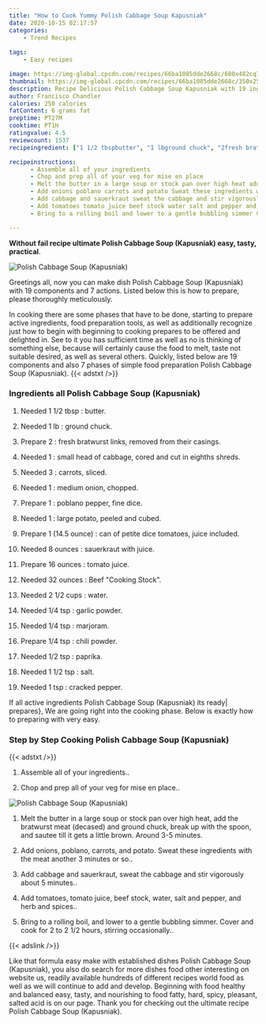 ```yaml
---
title: "How to Cook Yummy Polish Cabbage Soup Kapusniak"
date: 2020-10-15 02:17:57
categories:
    - Trend Recipes
    
tags:
    - Easy recipes

image: https://img-global.cpcdn.com/recipes/66ba1085dde2668c/680x482cq70/polish-cabbage-soup-kapusniak-recipe-main-photo.jpg
thumbnail: https://img-global.cpcdn.com/recipes/66ba1085dde2668c/350x250cq70/polish-cabbage-soup-kapusniak-recipe-main-photo.jpg
description: Recipe Delicious Polish Cabbage Soup Kapusniak with 19 ingredients and 7 stages of easy cooking.
author: Francisco Chandler
calories: 250 calories
fatContent: 6 grams fat
preptime: PT27M
cooktime: PT1H
ratingvalue: 4.5
reviewcount: 1537
recipeingredient: ["1 1/2 tbspbutter", "1 lbground chuck", "2fresh bratwurst links removed from their casings", "1small head of cabbage cored and cut in eighths shreds", "3carrots sliced", "1medium onion chopped", "1poblano pepper fine dice", "1large potato peeled and cubed", "1 (14.5 ounce)can of petite dice tomatoes juice included", "8 ouncessauerkraut with juice", "16 ouncestomato juice", "32 ouncesBeef Cooking Stock", "2 1/2 cupswater", "1/4 tspgarlic powder", "1/4 tspmarjoram", "1/4 tspchili powder", "1/2 tsppaprika", "1 1/2 tspsalt", "1 tspcracked pepper"]

recipeinstructions: 
      - Assemble all of your ingredients 
      - Chop and prep all of your veg for mise en place 
      - Melt the butter in a large soup or stock pan over high heat add the bratwurst meat decased and ground chuck break up with the spoon and sautee till it gets a little brown Around 35 minutes 
      - Add onions poblano carrots and potato Sweat these ingredients with the meat another 3 minutes or so 
      - Add cabbage and sauerkraut sweat the cabbage and stir vigorously about 5 minutes 
      - Add tomatoes tomato juice beef stock water salt and pepper and herb and spices 
      - Bring to a rolling boil and lower to a gentle bubbling simmer Cover and cook for 2 to 2 12 hours stirring occasionally

---
```




**Without fail recipe ultimate Polish Cabbage Soup (Kapusniak) easy, tasty, practical**. 


![Polish Cabbage Soup (Kapusniak)](https://img-global.cpcdn.com/recipes/66ba1085dde2668c/680x482cq70/polish-cabbage-soup-kapusniak-recipe-main-photo.jpg "Polish Cabbage Soup (Kapusniak)")




Greetings all, now you can make dish Polish Cabbage Soup (Kapusniak) with 19 components and 7 actions. Listed below this is how to prepare, please thoroughly meticulously.

In cooking there are some phases that have to be done, starting to prepare active ingredients, food preparation tools, as well as additionally recognize just how to begin with beginning to cooking prepares to be offered and delighted in. See to it you has sufficient time as well as no is thinking of something else, because will certainly cause the food to melt, taste not suitable desired, as well as several others. Quickly, listed below are 19 components and also 7 phases of simple food preparation Polish Cabbage Soup (Kapusniak).
{{< adstxt />}}

### Ingredients all Polish Cabbage Soup (Kapusniak)


1. Needed 1 1/2 tbsp : butter.

1. Needed 1 lb : ground chuck.

1. Prepare 2 : fresh bratwurst links, removed from their casings.

1. Needed 1 : small head of cabbage, cored and cut in eighths shreds.

1. Needed 3 : carrots, sliced.

1. Needed 1 : medium onion, chopped.

1. Prepare 1 : poblano pepper, fine dice.

1. Needed 1 : large potato, peeled and cubed.

1. Prepare 1 (14.5 ounce) : can of petite dice tomatoes, juice included.

1. Needed 8 ounces : sauerkraut with juice.

1. Prepare 16 ounces : tomato juice.

1. Needed 32 ounces : Beef &#34;Cooking Stock&#34;.

1. Needed 2 1/2 cups : water.

1. Needed 1/4 tsp : garlic powder.

1. Needed 1/4 tsp : marjoram.

1. Prepare 1/4 tsp : chili powder.

1. Needed 1/2 tsp : paprika.

1. Needed 1 1/2 tsp : salt.

1. Needed 1 tsp : cracked pepper.



If all active ingredients Polish Cabbage Soup (Kapusniak) its ready| prepares}, We are going right into the cooking phase. Below is exactly how to preparing with very easy.

### Step by Step Cooking Polish Cabbage Soup (Kapusniak)

{{< adstxt />}}


1. Assemble all of your ingredients..



1. Chop and prep all of your veg for mise en place..



![Polish Cabbage Soup (Kapusniak)](https://img-global.cpcdn.com/steps/b25625a05231db46/160x128cq70/polish-cabbage-soup-kapusniak-recipe-step-2-photo.jpg" "Polish Cabbage Soup (Kapusniak)")



1. Melt the butter in a large soup or stock pan over high heat, add the bratwurst meat (decased) and ground chuck, break up with the spoon, and sautee till it gets a little brown. Around 3-5 minutes.



1. Add onions, poblano, carrots, and potato. Sweat these ingredients with the meat another 3 minutes or so..



1. Add cabbage and sauerkraut, sweat the cabbage and stir vigorously about 5 minutes..



1. Add tomatoes, tomato juice, beef stock, water, salt and pepper, and herb and spices..



1. Bring to a rolling boil, and lower to a gentle bubbling simmer. Cover and cook for 2 to 2 1/2 hours, stirring occasionally..





{{< adslink />}}

Like that formula easy make with established dishes Polish Cabbage Soup (Kapusniak), you also do search for more dishes food other interesting on website us, readily available hundreds of different recipes world food as well as we will continue to add and develop. Beginning with food healthy and balanced easy, tasty, and nourishing to food fatty, hard, spicy, pleasant, salted acid is on our page. Thank you for checking out the ultimate recipe Polish Cabbage Soup (Kapusniak).
